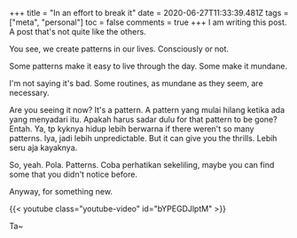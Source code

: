 +++
title = "In an effort to break it"
date = 2020-06-27T11:33:39.481Z
tags = ["meta", "personal"]
toc = false
comments = true
+++
I am writing this post. A post that's not quite like the others.

<!--more-->

You see, we create patterns in our lives. Consciously or not.

Some patterns make it easy to live through the day. Some make it mundane.

I'm not saying it's bad. Some routines, as mundane as they seem, are necessary.

Are you seeing it now? It's a pattern. A pattern yang mulai hilang ketika ada yang
menyadari itu. Apakah harus sadar dulu for that pattern to be gone? Entah. Ya, tp
kyknya hidup lebih berwarna if there weren't so many patterns. Iya, jadi lebih
unpredictable. But it can give you the thrills. Lebih seru aja kayaknya.

So, yeah. Pola. Patterns. Coba perhatikan sekeliling, maybe you can find some that
you didn't notice before.

Anyway, for something new.

{{< youtube class="youtube-video" id="bYPEGDJlptM" >}}

Ta~